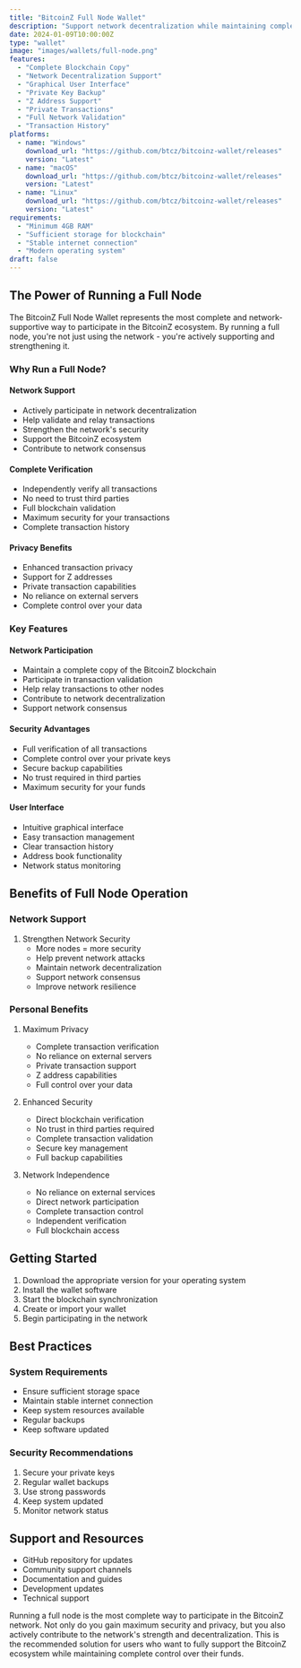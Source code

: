 ```yaml
---
title: "BitcoinZ Full Node Wallet"
description: "Support network decentralization while maintaining complete control with the official BitcoinZ Full Node Wallet"
date: 2024-01-09T10:00:00Z
type: "wallet"
image: "images/wallets/full-node.png"
features:
  - "Complete Blockchain Copy"
  - "Network Decentralization Support"
  - "Graphical User Interface"
  - "Private Key Backup"
  - "Z Address Support"
  - "Private Transactions"
  - "Full Network Validation"
  - "Transaction History"
platforms:
  - name: "Windows"
    download_url: "https://github.com/btcz/bitcoinz-wallet/releases"
    version: "Latest"
  - name: "macOS"
    download_url: "https://github.com/btcz/bitcoinz-wallet/releases"
    version: "Latest"
  - name: "Linux"
    download_url: "https://github.com/btcz/bitcoinz-wallet/releases"
    version: "Latest"
requirements:
  - "Minimum 4GB RAM"
  - "Sufficient storage for blockchain"
  - "Stable internet connection"
  - "Modern operating system"
draft: false
---
```


## The Power of Running a Full Node

The BitcoinZ Full Node Wallet represents the most complete and network-supportive way to participate in the BitcoinZ ecosystem. By running a full node, you're not just using the network - you're actively supporting and strengthening it.

### Why Run a Full Node?

#### Network Support
- Actively participate in network decentralization
- Help validate and relay transactions
- Strengthen the network's security
- Support the BitcoinZ ecosystem
- Contribute to network consensus

#### Complete Verification
- Independently verify all transactions
- No need to trust third parties
- Full blockchain validation
- Maximum security for your transactions
- Complete transaction history

#### Privacy Benefits
- Enhanced transaction privacy
- Support for Z addresses
- Private transaction capabilities
- No reliance on external servers
- Complete control over your data

### Key Features

#### Network Participation
- Maintain a complete copy of the BitcoinZ blockchain
- Participate in transaction validation
- Help relay transactions to other nodes
- Contribute to network decentralization
- Support network consensus

#### Security Advantages
- Full verification of all transactions
- Complete control over your private keys
- Secure backup capabilities
- No trust required in third parties
- Maximum security for your funds

#### User Interface
- Intuitive graphical interface
- Easy transaction management
- Clear transaction history
- Address book functionality
- Network status monitoring

## Benefits of Full Node Operation

### Network Support
1. Strengthen Network Security
   - More nodes = more security
   - Help prevent network attacks
   - Maintain network decentralization
   - Support network consensus
   - Improve network resilience

### Personal Benefits
1. Maximum Privacy
   - Complete transaction verification
   - No reliance on external servers
   - Private transaction support
   - Z address capabilities
   - Full control over your data

2. Enhanced Security
   - Direct blockchain verification
   - No trust in third parties required
   - Complete transaction validation
   - Secure key management
   - Full backup capabilities

3. Network Independence
   - No reliance on external services
   - Direct network participation
   - Complete transaction control
   - Independent verification
   - Full blockchain access

## Getting Started

1. Download the appropriate version for your operating system
2. Install the wallet software
3. Start the blockchain synchronization
4. Create or import your wallet
5. Begin participating in the network

## Best Practices

### System Requirements
- Ensure sufficient storage space
- Maintain stable internet connection
- Keep system resources available
- Regular backups
- Keep software updated

### Security Recommendations
1. Secure your private keys
2. Regular wallet backups
3. Use strong passwords
4. Keep system updated
5. Monitor network status

## Support and Resources

- GitHub repository for updates
- Community support channels
- Documentation and guides
- Development updates
- Technical support

Running a full node is the most complete way to participate in the BitcoinZ network. Not only do you gain maximum security and privacy, but you also actively contribute to the network's strength and decentralization. This is the recommended solution for users who want to fully support the BitcoinZ ecosystem while maintaining complete control over their funds.